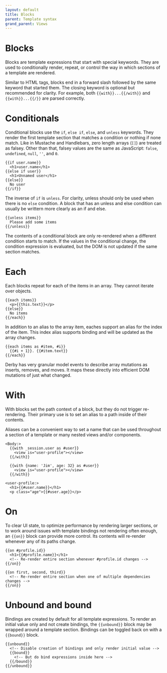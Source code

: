 ```yaml
---
layout: default
title: Blocks
parent: Template syntax
grand_parent: Views
---
```


# Blocks

Blocks are template expressions that start with special keywords. They are used to conditionally render, repeat, or control the way in which sections of a template are rendered.

Similar to HTML tags, blocks end in a forward slash followed by the same keyword that started them. The closing keyword is optional but recommended for clarity. For example, both `{{with}}...{{/with}}` and `{{with}}...{{/}}` are parsed correctly.

# Conditionals

Conditional blocks use the `if`, `else if`, `else`, and `unless` keywords. They render the first template section that matches a condition or nothing if none match. Like in Mustache and Handlebars, zero length arrays (`[]`) are treated as falsey. Other than that, falsey values are the same as JavaScript: `false`, `undefined`, `null`, `''`, and `0`.

```jinja
{{if user.name}}
  <h1>user.name</h1>
{{else if user}}
  <h1>Unnamed user</h1>
{{else}}
  No user
{{/if}}
```

The inverse of `if` is `unless`. For clarity, unless should only be used when there is no `else` condition. A block that has an unless and else condition can usually be writtern more clearly as an if and else.

```jinja
{{unless items}}
  Please add some items
{{/unless}}
```

The contents of a conditional block are only re-rendered when a different condition starts to match. If the values in the conditional change, the condition expression is evaluated, but the DOM is not updated if the same section matches.

# Each

Each blocks repeat for each of the items in an array. They cannot iterate over objects.

```jinja
{{each items}}
  <p>{{this.text}}</p>
{{else}}
  No items
{{/each}}
```

In addition to an alias to the array item, eaches support an alias for the index of the item. This index alias supports binding and will be updated as the array changes.

```jinja
{{each items as #item, #i}}
  {{#i + 1}}. {{#item.text}}
{{/each}}
```

Derby has very granular model events to describe array mutations as inserts, removes, and moves. It maps these directly into efficient DOM mutations of just what changed.

# With

With blocks set the path context of a block, but they do not trigger re-rendering. Their primary use is to set an alias to a path inside of their contents.

Aliases can be a convenient way to set a name that can be used throughout a section of a template or many nested views and/or components.

```jinja
<Body:>
  {{with _session.user as #user}}
    <view is="user-profile"></view>
  {{/with}}

  {{with {name: 'Jim', age: 32} as #user}}
    <view is="user-profile"></view>
  {{/with}}

<user-profile:>
  <h1>{{#user.name}}</h1>
  <p class="age">{{#user.age}}</p>
```

# On

To clear UI state, to optimize performance by rendering larger sections, or to work around issues with template bindings not rendering often enough, an `{{on}}` block can provide more control. Its contents will re-render whenever any of its paths change.

```jinja
{{on #profile.id}}
  <h1>{{#profile.name}}</h1>
  <!-- Re-render entire section whenever #profile.id changes -->
{{/on}}

{{on first, second, third}}
  <!-- Re-render entire section when one of multiple dependencies changes -->
{{/on}}
```

# Unbound and bound

Bindings are created by default for all template expressions. To render an initial value only and not create bindings, the `{{unbound}}` block may be wrapped around a template section. Bindings can be toggled back on with a `{{bound}}` block.

```jinja
{{unbound}}
  <!-- Disable creation of bindings and only render initial value -->
  {{bound}}
    <!-- But do bind expressions inside here -->
  {{/bound}}
{{/unbound}}
```
